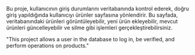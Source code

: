 Bu proje, kullanıcının giriş durumlarını veritabanında kontrol ederek, doğru giriş yapıldığında kullanıcıyı ürünler sayfasına yönlendirir. Bu sayfada, veritabanındaki ürünleri görüntüleyebilir, yeni ürün ekleyebilir, mevcut ürünleri güncelleyebilir ve silme gibi işlemleri gerçekleştirebilirsiniz.

"This project allows a user in the database to log in, be verified, and perform operations on products."



